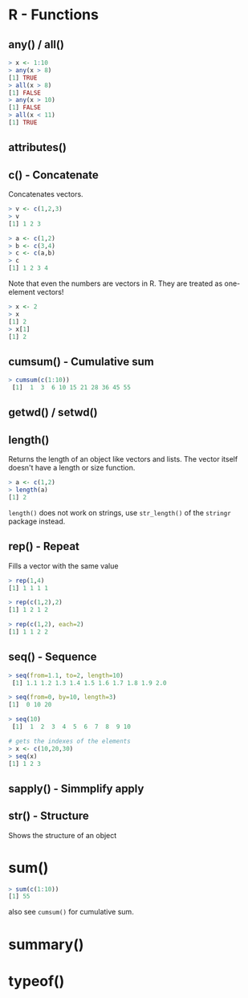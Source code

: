 # R - Functions



## any() / all()

```R
> x <- 1:10
> any(x > 8)
[1] TRUE
> all(x > 8)
[1] FALSE
> any(x > 10)
[1] FALSE
> all(x < 11)
[1] TRUE
```



## attributes()



## c() - Concatenate

Concatenates vectors.

```R
> v <- c(1,2,3)
> v
[1] 1 2 3
```


```R
> a <- c(1,2)
> b <- c(3,4)
> c <- c(a,b)
> c
[1] 1 2 3 4
```


Note that even the numbers are vectors in R. They are treated as one-element vectors!

```R
> x <- 2
> x
[1] 2
> x[1]
[1] 2
```


## cumsum() - Cumulative sum

```R
> cumsum(c(1:10))
 [1]  1  3  6 10 15 21 28 36 45 55
```



## getwd() / setwd()



## length() 

Returns the length of an object like vectors and lists. The vector itself doesn't have a length or size function.

```R
> a <- c(1,2)
> length(a)
[1] 2
```

``length()`` does not work on strings, use ``str_length()`` of the ``stringr`` package instead.



## rep() - Repeat

Fills a vector with the same value

```R
> rep(1,4)
[1] 1 1 1 1
```
```R
> rep(c(1,2),2)
[1] 1 2 1 2
```
```R
> rep(c(1,2), each=2)
[1] 1 1 2 2
```



## seq() - Sequence

```R
> seq(from=1.1, to=2, length=10)
 [1] 1.1 1.2 1.3 1.4 1.5 1.6 1.7 1.8 1.9 2.0
```

```R
> seq(from=0, by=10, length=3)
[1]  0 10 20
```


```R
> seq(10)
 [1]  1  2  3  4  5  6  7  8  9 10
```

```R
# gets the indexes of the elements
> x <- c(10,20,30)
> seq(x)
[1] 1 2 3
```


## sapply() - Simmplify apply



## str() - Structure

Shows the structure of an object



# sum()

```R
> sum(c(1:10))
[1] 55
```

also see ``cumsum()`` for cumulative sum.



# summary()



# typeof()





